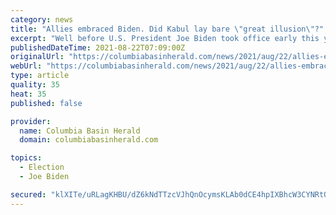 ```yaml
---
category: news
title: "Allies embraced Biden. Did Kabul lay bare \"great illusion\"?"
excerpt: "Well before U.S. President Joe Biden took office early this year, the European Union's foreign policy chief sang his praises and hailed a new era in cooperation. So did almost all of Washington's Western allies."
publishedDateTime: 2021-08-22T07:09:00Z
originalUrl: "https://columbiabasinherald.com/news/2021/aug/22/allies-embraced-biden-did-kabul-lay-bare-2/"
webUrl: "https://columbiabasinherald.com/news/2021/aug/22/allies-embraced-biden-did-kabul-lay-bare-2/"
type: article
quality: 35
heat: 35
published: false

provider:
  name: Columbia Basin Herald
  domain: columbiabasinherald.com

topics:
  - Election
  - Joe Biden

secured: "klXITe/uRLagKHBU/dZ6kNdTTzcVJhQnOcymsKLAb0dCE4hpIXBhcW3CYNRtOcR26D+Dw72Dn296RC71WKmQ0W/3xLjqpYxyaMEvdvAP6R1hFlmGK6IaaN8Qt9Cf4YnExjxGis1vIhNLFMjEWAZgLNblVrgBuQzndXIBBkZwIeC7WdL6o00v7qdwIzaciKoGdttix/13Om8CM2AEdzJrcZN+Y2tPM3smZvkdK2LPcyU/nZVDsasrmlNEzPS0WA9n8Ni4MCsPQq2ThB60GWJ/sh7/xSiCB1CGGoHDIojurOwE7tXkU2v8s30EICvYUinDotRpkAkEhRq3kCnWg35pqFSTTShh6VPQYv59faAbE6A=;26Mtloh1ARus3O4mQ1UoBw=="
---
```



